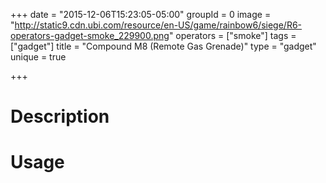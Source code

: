 +++
date = "2015-12-06T15:23:05-05:00"
groupId = 0
image = "http://static9.cdn.ubi.com/resource/en-US/game/rainbow6/siege/R6-operators-gadget-smoke_229900.png"
operators = ["smoke"]
tags = ["gadget"]
title = "Compound M8 (Remote Gas Grenade)"
type = "gadget"
unique = true

+++

# Description

# Usage
